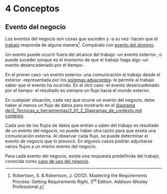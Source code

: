 
# 4 Conceptos

## Evento del negocio

Los eventos del negocio son cosas que suceden y ‑a su vez‑ hacen que el
[trabajo](/4_Conceptos/4_Trabajo_y_area_de_trabajo.md) responda de alguna
manera[^1]. Compáralo con [evento del dominio](./4_Evento_del_dominio.md).

Un evento puede ocurrir fuera del alcance del trabajo ‑un evento
externo‑, o puede suceder porque es el momento de que el trabajo haga algo ‑un
evento desencadenado por el tiempo‑.

En el primer caso ‑un evento externo‑ una comunicación al trabajo desde el
exterior ‑representada por los [sistemas
adyacentes](/4_Conceptos/4_Sistema_adyacente.md)‑ le permite al trabajo saber
que el evento ha ocurrido. En el otro caso ‑el evento desencadenado por el
tiempo‑ el resultado es siempre un flujo hacia el mundo exterior.

En cualquier situación, cada vez que ocurre un evento del negocio, debe haber al
menos un flujo de datos para mostrarlo en el [diagrama de/2_Tecnicas_y_herramientas/2_01_2_Diagramas_de_contexto.md
contexto](/2_Tecnicas_y_herramientas/2_01_02_Diagramas_de_contexto.md).

Cada uno de los flujos de datos que entran o salen del trabajo es resultado de
un evento del negocio; no puede haber otra razón para que exista una
comunicación externa. Al observar cada flujo, se puede determinar el evento de
negocio que lo provocó. En algunos casos podrán adjuntarse varios flujos a un
mismo evento del negocio.

Para cada evento del negocio, existe una respuesta predefinida del trabajo,
conocida como [caso de uso del
negocio](/4_Conceptos/4_Caso_de_uso_del_negocio.md).

[^1]: Robertson, S. & Robertson, J. (2012). Mastering the Requirements Process:
Getting Requirements Right, 3<sup>rd</sup> Edition. Addison-Wesley Professional.
